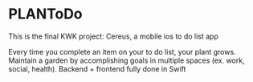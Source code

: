 # PLANToDo
This is the final KWK project: Cereus, a mobile ios to do list app 

Every time you complete an item on your to do list, your plant grows. Maintain a garden by accomplishing goals in multiple spaces (ex. work, social,  health).
Backend + frontend fully done in Swift
